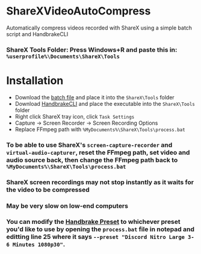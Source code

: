 # ShareXVideoAutoCompress
Automatically compress videos recorded with ShareX using a simple batch script and HandbrakeCLI

### ShareX Tools Folder: Press Windows+R and paste this in: `%userprofile%\Documents\ShareX\Tools`

# Installation
- Download the [batch file](https://raw.githubusercontent.com/ic3w0lf22/ShareXVideoAutoCompress/main/process.bat) and place it into the `ShareX\Tools` folder
- Download [HandbrakeCLI](https://handbrake.fr/downloads2.php) and place the executable into the `ShareX\Tools` folder
- Right click ShareX tray icon, click `Task Settings`
- Capture -> Screen Recorder -> Screen Recording Options
- Replace FFmpeg path with `%MyDocuments%\ShareX\Tools\process.bat`

### To be able to use ShareX's `screen-capture-recorder` and `virtual-audio-capturer`, reset the FFmpeg path, set video and audio source back, then change the FFmpeg path back to `%MyDocuments%\ShareX\Tools\process.bat`
### ShareX screen recordings may not stop instantly as it waits for the video to be compressed
### May be very slow on low-end computers
### You can modify the [Handbrake Preset](https://handbrake.fr/docs/en/latest/technical/official-presets.html#:~:text=Discord%20Nitro%20Large%203%2D6%20Minutes%201080p30) to whichever preset you'd like to use by opening the `process.bat` file in notepad and editting line 25 where it says `--preset "Discord Nitro Large 3-6 Minutes 1080p30"`.
